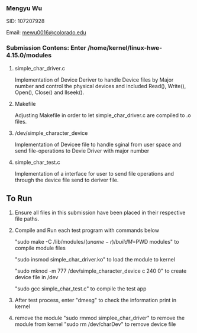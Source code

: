 ### Mengyu Wu

SID: 107207928

Email: mewu0016@colorado.edu

### Submission Contens: Enter /home/kernel/linux-hwe-4.15.0/modules

1. simple_char_driver.c
  
    Implementation of Device Deriver to handle Device files by Major number and control the physical devices and included
    Read(), Write(), Open(), Close() and llseek().
        
2. Makefile
    
    Adjusting Makefile in order to let simple_char_driver.c are compiled to .o files.
    
3. /dev/simple_character_device

    Implementation of Devicee file to handle sginal from user space and send file-operations to Devie Driver with major number
    
4. simple_char_test.c
  
    Implementation of a interface for user to send file operations and through the device file send to deriver file.
    
## To Run
1. Ensure all files in this submission have been placed in their respective file paths.

2. Compile and Run each test program with commands below

      "sudo make -C /lib/modules/$(uname -r)/build M=$PWD modules" to compile module files
      
      "sudo insmod simple_char_driver.ko" to load the module to kernel
      
      "sudo mknod -m 777 /dev/simple_character_device c 240 0" to create device file in /dev
      
      "sudo gcc simple_char_test.c" to compile the test app
     
3. After test process, enter "dmesg" to check the information print in kernel
      
4. remove the module
    "sudo rmmod simplee_char_driver" to remove the module from kernel
     "sudo rm /dev/charDev" to remove device file
